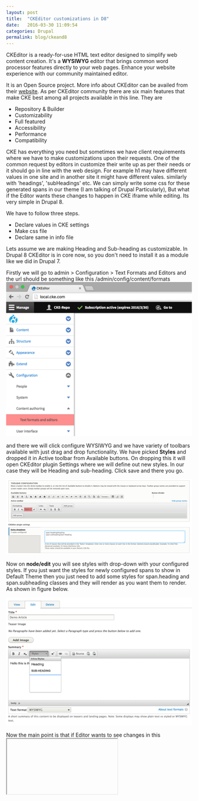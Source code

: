 ```yaml
---
layout: post
title:  "CKEditor customizations in D8"
date:   2016-03-30 11:09:54
categories: Drupal
permalink: blog/ckeand8
---
```


CKEditor is a ready-for-use HTML text editor designed to simplify web content creation. It's a <b>WYSIWYG</b> editor that brings common word processor features directly to your web pages. Enhance your website experience with our community maintained editor.

It is an Open Source project. More info about CKEditor can be availed from their [website](http://ckeditor.com). As per CKEditor community there are six main features that make CKE best among all projects available in this line. They are

* Repository & Builder
* Customizability
* Full featured
* Accessibility
* Performance
* Compatibility

CKE has everything you need but sometimes we have client requirements where we have to make customizations upon their requests. One of the common request by editors in customize their write up as per their needs or it should go in line with the web design. For example h1 may have different values in one site and in another site it might have different vales. similarly with 'headings', 'subHeadings' etc.
We can simply write some css for these generated spans in our theme (I am talking of Drupal Particularly), But what if the Editor wants these changes to happen in CKE iframe while editing. Its very simple in Drupal 8.

We have to follow three steps.
 
* Declare values in CKE settings
* Make css file
* Declare same in info file

Lets assume we are making Heading and Sub-heading as customizable. In Drupal 8 CKEditor is in core now, so you don't need to install it as a module like we did in Drupal 7.

Firstly we will go to admin > Configuration > Text Formats and Editors and the url should be something like this /admin/config/content/formats
![To spot where to click. It is marked with red](/images/cke/CKE-junaidmasoodi.com.png "Admin Tools bar showing where to click initially")


and there we will click configure WYSIWYG and we have variety of toolbars available with just drag and drop functionality. We have picked <b>Styles</b> and dropped it in Active toolbar from Available buttons. On dropping this it will open CKEditor plugin Settings where we will define out new styles. In our case they will be Heading and sub-heading. Click save and there you go.

![To spot where to click. It is marked with red](/images/cke/CKE-junaidmasoodi.com-drop.png "CKEditor toolbar changes")

Now on <b>node/edit</b> you will see styles with drop-down with your configured styles. If you just want the styles for newly configured spans to show in Default Theme then you just need to add some styles for span.heading and span.subheading classes and they will render as you want them to render. As shown in figure below.

![Rendered CKE Editor styles dropdown](/images/cke/cke-dropdown.png "Rendered CKE Editor styles dropdown")

Now the main point is that if Editor wants to see changes in this <iframe> only and then in default theme as well. We assume that admin themes and default themes are different which is a most widely used general case.

For that we have to declare something in theme.info.yml
{% highlight ruby %}
ckeditor_stylesheets:
  - sass/ckeditor-iframe.css
{% endhighlight %}

and then add styles to these classes and it should render on CKE iframe as well. 